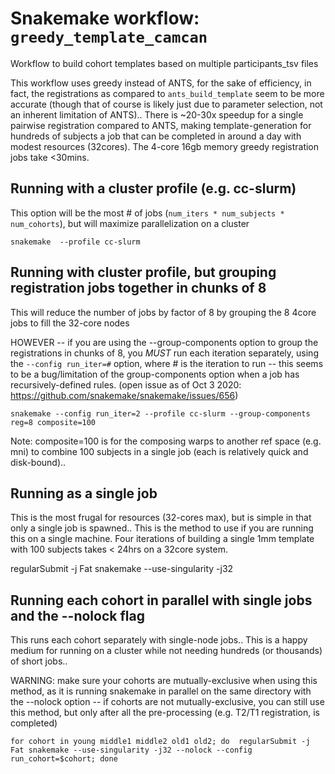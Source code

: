 # Snakemake workflow: `greedy_template_camcan`

Workflow to build cohort templates based on multiple participants_tsv files

This workflow uses greedy instead of ANTS, for the sake of efficiency, in fact, the registrations as compared to `ants_build_template` seem to be more accurate (though that of course is likely just due to parameter selection, not an inherent limitation of ANTS).. There is ~20-30x speedup for a single pairwise registration compared to ANTS, making template-generation for hundreds of subjects a job that can be completed in around a day with modest resources (32cores). The 4-core 16gb memory greedy registration jobs take <30mins.


## Running with a cluster profile (e.g. cc-slurm)
This option will be the most # of jobs (`num_iters * num_subjects * num_cohorts`), but will maximize parallelization on a cluster
```
snakemake  --profile cc-slurm 
```

## Running with cluster profile, but grouping registration jobs together in chunks of 8
This will reduce the number of jobs by factor of 8 by grouping the 8 4core jobs to fill the 32-core nodes

HOWEVER -- if you are using the --group-components option to group the registrations in chunks of 8, you *MUST* run each iteration separately, using the `--config run_iter=#` option, where # is the iteration to run -- this seems to be a bug/limitation of the group-components option when a job has recursively-defined rules. (open issue as of Oct 3 2020: https://github.com/snakemake/snakemake/issues/656)
```
snakemake --config run_iter=2 --profile cc-slurm --group-components reg=8 composite=100
```
Note: composite=100 is for the composing warps to another ref space (e.g. mni) to combine 100 subjects in a single job (each is relatively quick and disk-bound)..


## Running as a single job
This is the most frugal for resources (32-cores max), but is simple in that only a single job is spawned.. This is the method to use if you are running this on a single machine. Four iterations of building a single 1mm template with 100 subjects takes < 24hrs on a 32core system.

regularSubmit -j Fat snakemake --use-singularity  -j32

## Running each cohort in parallel with single jobs and the --nolock flag
This runs each cohort separately with single-node jobs.. This is a happy medium for running on a cluster while not needing hundreds (or thousands) of short jobs.. 

WARNING: make sure your cohorts are mutually-exclusive when using this method, as it is running snakemake in parallel on the same directory with the --nolock option -- if cohorts are not mutually-exclusive, you can still use this method, but only after all the pre-processing (e.g. T2/T1 registration, is completed)
```
for cohort in young middle1 middle2 old1 old2; do  regularSubmit -j Fat snakemake --use-singularity -j32 --nolock --config run_cohort=$cohort; done
```

